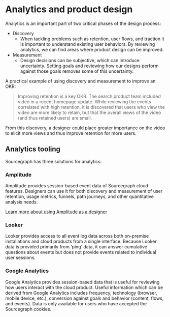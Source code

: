 # Analytics and product design

Analytics is an important part of two critical phases of the design process:

- Discovery
  - When tackling problems such as retention, user flows, and traction it is important to understand existing user behaviors. By reviewing analytics, we can find areas where product design can be improved.
- Measurement
  - Design decisions can be subjective, which can introduce uncertainty. Setting goals and reviewing how our designs perform against those goals removes some of this uncertainty.

A practical example of using discovery and measurement to improve an OKR:

> Improving retention is a key OKR. The search product team included video in a recent homepage update. While reviewing the events correlated with high retention, it is discovered that users who view the video are more likely to retain, but that the overall views of the video (and thus retained users) are small.

From this discovery, a designer could place greater importance on the video to elicit more views and thus improve retention for more users.

## Analytics tooling

Sourcegraph has three solutions for analytics:

### Amplitude

Amplitude provides session-based event data of Sourcegraph cloud features. Designers can use it for both discovery and measurement of user retention, usage metrics, funnels, path journeys, and other quantitative analysis needs.

[Learn more about using Amplitude as a designer](/test)

### Looker

Looker provides access to all event log data across both on-premise installations and cloud products from a single interface. Because Looker data is provided primarily from ‘ping’ data, it can answer cumulative questions about events but does not provide events related to individual user sessions.

### Google Analytics

Google Analytics provides session-based data that is useful for reviewing how users interact with the cloud product. Useful information which can be derived from Google Analytics includes frequency, technology (browser, mobile device, etc.), conversion against goals and behavior (content, flows, and events). Data is only available for users who have accepted the Sourcegraph cookies.
